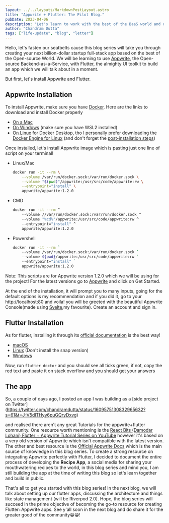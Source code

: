 ```yaml
---
layout: ../../layouts/MarkdownPostLayout.astro
title: "Appwrite + Flutter: The Pilot Blog."
pubDate: 2023-04-06
description: "Let's learn to work with the best of the BaaS world and undoubtedly the best cross-platform UI toolkit."
author: "Chandram Dutta"
tags: ["life-update", "blog", "letter"]
---
```


Hello, let's fasten our seatbelts cause this blog series will take you through creating your next billion-dollar startup full-stack app based on the best of the Open-source World. We will be learning to use [Appwrite](https://appwrite.io/), the Open-source Backend-as-a-Service, with Flutter, the almighty UI toolkit to build an app which we will talk about in a moment.

But first, let's install Appwrite and Flutter.

## Appwrite Installation

To install Appwrite, make sure you have [Docker](https://www.docker.com). Here are the links to download and install Docker properly

- [On a Mac](https://docs.docker.com/desktop/install/mac-install/)
- [On Windows](https://docs.docker.com/desktop/install/windows-install/) (make sure you have WSL2 installed)
- [On Linux](https://docs.docker.com/desktop/install/linux-install/) for Docker Desktop, tho I personally prefer downloading the [Docker Engine for Linux](https://docs.docker.com/engine/install/ubuntu/) (and don't forget the [post-installation steps](https://docs.docker.com/engine/install/linux-postinstall/))

Once installed, let's install Appwrite image which is pasting just one line of script on your terminal!

- Linux/Mac
  ```bash
  docker run -it --rm \
      --volume /var/run/docker.sock:/var/run/docker.sock \
      --volume "$(pwd)"/appwrite:/usr/src/code/appwrite:rw \
      --entrypoint="install" \
      appwrite/appwrite:1.2.0
  ```
- CMD
  ```bash
  docker run -it --rm ^
      --volume //var/run/docker.sock:/var/run/docker.sock ^
      --volume "%cd%"/appwrite:/usr/src/code/appwrite:rw ^
      --entrypoint="install" ^
      appwrite/appwrite:1.2.0
  ```
- Powershell
  ```bash
  docker run -it --rm `
      --volume /var/run/docker.sock:/var/run/docker.sock `
      --volume ${pwd}/appwrite:/usr/src/code/appwrite:rw `
      --entrypoint="install" `
      appwrite/appwrite:1.2.0
  ```

Note: This scripts are for Appwrite version 1.2.0 which we will be using for the project! For the latest versions go to [Appwrite](https://appwrite.io) and click on Get Started.

At the end of the installation, it will prompt you to many inputs, going for the default options is my recommendation and if you did it, go to your http://localhost:80 and voila! you will be greeted with the beautiful Appwrite Console(made using [Svelte](https://svelte.dev),my favourite). Create an account and sign in.

## Flutter Installation

As for flutter, installing it through its [official documentation](https://docs.flutter.dev/get-started/install) is the best way!

- [macOS](https://docs.flutter.dev/get-started/install/macos)
- [Linux](https://docs.flutter.dev/get-started/install/linux) (Don't install the snap version)
- [Windows](https://docs.flutter.dev/get-started/install/windows)

Now, run `flutter doctor` and you should see all ticks green, if not, copy the red text and paste it on stack overflow and you should get your answers

## The app

So, a couple of days ago, I posted an app I was building as a [side project on Twitter]
(https://twitter.com/chandramdutta/status/1609575130832965632?s=61&t=J-V5dlTHyy6puGQryDxvg)

and realised there aren't any great Tutorials for the appwrite+flutter community. One resource worth mentioning is the [React Bits (Damodar Lohani) Flutter + Appwrite Tutorial Series on YouTube](https://youtube.com/playlist?list=PLUiueC0kTFqI9WIeUSkKvM-a_3fyaIiuk) however it's based on a very old version of Appwrite which isn't compatible with the latest version. The other and best resource is the [Official Appwrite Docs](https://appwrite.io/docs) which is the main source of knowledge in this blog series. To create a strong resource on integrating Appwrite perfectly with Flutter, I decided to document the entire process of developing the **Recipe App**, a social media for sharing your mouthwatering recipes to the world, in this blog series and mind you, I am still building the app at the time of writing this blog so let's learn together and build in public.

That's all to get you started with this blog series! In the next blog, we will talk about setting up our flutter apps, discussing the architecture and things like state management (will be Riverpod 2.0). Hope, the blog series will succeed in the prime objective of becoming the go-to resource for creating Flutter+Appwrite apps. See y'all soon in the next blog and do share it for the greater good of the community😁😁!
